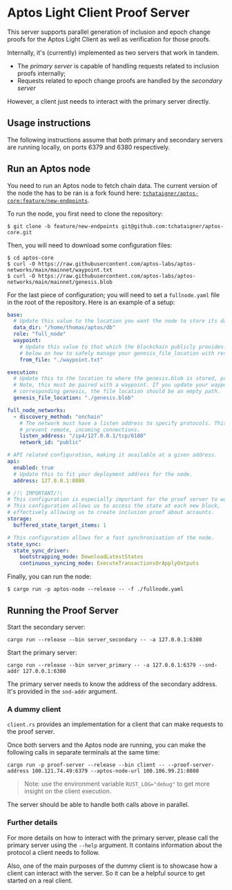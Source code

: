 # Aptos Light Client Proof Server

This server supports parallel generation of inclusion and epoch change proofs for the Aptos Light Client as well as
verification for those proofs.

Internally, it's (currently) implemented as two servers that work in tandem.

* The *primary server* is capable of handling requests related to inclusion proofs internally;
* Requests related to epoch change proofs are handled by the *secondary server*

However, a client just needs to interact with the primary server directly.

## Usage instructions

The following instructions assume that both primary and secondary servers are running locally, on ports 6379 and 6380
respectively.

## Run an Aptos node

You need to run an Aptos node to fetch chain data. The current version
of the node the has to be ran is a fork found
here: [`tchataigner/aptos-core:feature/new-endpoints`](https://github.com/tchataigner/aptos-core/tree/feature/new-endpoints).

To run the node, you first need to clone the repository:

```shell
$ git clone -b feature/new-endpoints git@github.com:tchataigner/aptos-core.git
```

Then, you will need to download some configuration files:

```shell
$ cd aptos-core
$ curl -O https://raw.githubusercontent.com/aptos-labs/aptos-networks/main/mainnet/waypoint.txt
$ curl -O https://raw.githubusercontent.com/aptos-labs/aptos-networks/main/mainnet/genesis.blob
```

For the last piece of configuration; you will need to set a `fullnode.yaml` file in the root of the repository.
Here is an example of a setup:

```yaml
base:
  # Update this value to the location you want the node to store its database
  data_dir: "/home/thomas/aptos/db"
  role: "full_node"
  waypoint:
    # Update this value to that which the blockchain publicly provides. Please regard the directions
    # below on how to safely manage your genesis_file_location with respect to the waypoint.
    from_file: "./waypoint.txt"

execution:
  # Update this to the location to where the genesis.blob is stored, prefer fullpaths
  # Note, this must be paired with a waypoint. If you update your waypoint without a
  # corresponding genesis, the file location should be an empty path.
  genesis_file_location: "./genesis.blob"

full_node_networks:
  - discovery_method: "onchain"
    # The network must have a listen address to specify protocols. This runs it locally to
    # prevent remote, incoming connections.
    listen_address: "/ip4/127.0.0.1/tcp/6180"
    network_id: "public"

# API related configuration, making it available at a given address.
api:
  enabled: true
  # Update this to fit your deployment address for the node.
  address: 127.0.0.1:8080

# /!\ IMPORTANT/!\
# This configuration is especially important for the proof server to work.
# This configuration allows us to access the state at each new block,
# effectively allowing us to create inclusion proof about accounts.
storage:
  buffered_state_target_items: 1

# This configuration allows for a fast synchronisation of the node.
state_sync:
  state_sync_driver:
    bootstrapping_mode: DownloadLatestStates
    continuous_syncing_mode: ExecuteTransactionsOrApplyOutputs

```

Finally, you can run the node:

```shell
$ cargo run -p aptos-node --release -- -f ./fullnode.yaml
```

## Running the Proof Server

Start the secondary server:

```
cargo run --release --bin server_secondary -- -a 127.0.0.1:6380
```

Start the primary server:

```
cargo run --release --bin server_primary -- -a 127.0.0.1:6379 --snd-addr 127.0.0.1:6380
```

The primary server needs to know the address of the secondary address. It's provided in the `snd-addr` argument.

### A dummy client

`client.rs` provides an implementation for a client that can make requests to the proof server.

Once both servers and the Aptos node are running, you can make the following calls in separate terminals at the same
time:

```
cargo run -p proof-server --release --bin client -- --proof-server-address 100.121.74.49:6379 --aptos-node-url 100.106.99.21:8080
```

> Note: use the environment variable `RUST_LOG="debug"` to get more insight on the client execution.

The server should be able to handle both calls above in parallel.

### Further details

For more details on how to interact with the primary server, please call the primary server using the `--help` argument.
It contains information about the protocol a client needs to follow.

Also, one of the main purposes of the dummy client is to showcase how a client can interact with the server.
So it can be a helpful source to get started on a real client.
